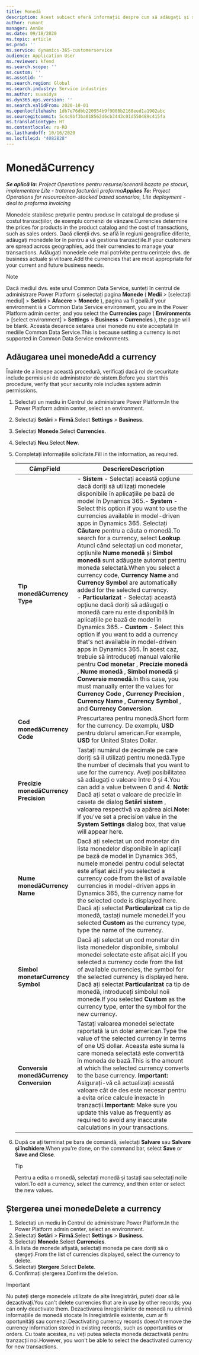```yaml
---
title: Monedă
description: Acest subiect oferă informații despre cum să adăugați și să eliminați tipurile de monedă în Project Operations.
author: rumant
manager: AnnBe
ms.date: 09/18/2020
ms.topic: article
ms.prod: ''
ms.service: dynamics-365-customerservice
audience: Application User
ms.reviewer: kfend
ms.search.scope: ''
ms.custom: ''
ms.assetid: ''
ms.search.region: Global
ms.search.industry: Service industries
ms.author: suvaidya
ms.dyn365.ops.version: ''
ms.search.validFrom: 2020-10-01
ms.openlocfilehash: 1db7e76dbb220954b9f9088b2168eed1a1902abc
ms.sourcegitcommit: 5c4c9bf3ba018562d6cb3443c01d550489c415fa
ms.translationtype: HT
ms.contentlocale: ro-RO
ms.lasthandoff: 10/16/2020
ms.locfileid: "4082828"
---
```

# <a name="currency"></a><span data-ttu-id="41a9a-103">Monedă</span><span class="sxs-lookup"><span data-stu-id="41a9a-103">Currency</span></span>

<span data-ttu-id="41a9a-104">_**Se aplică la:** Project Operations pentru resurse/scenarii bazate pe stocuri, implementare Lite - tratarea facturării proforma_</span><span class="sxs-lookup"><span data-stu-id="41a9a-104">_**Applies To:** Project Operations for resource/non-stocked based scenarios, Lite deployment - deal to proforma invoicing_</span></span>

<span data-ttu-id="41a9a-105">Monedele stabilesc prețurile pentru produse în catalogul de produse și costul tranzacțiilor, de exemplu comenzi de vânzare.</span><span class="sxs-lookup"><span data-stu-id="41a9a-105">Currencies determine the prices for products in the product catalog and the cost of transactions, such as sales orders.</span></span> <span data-ttu-id="41a9a-106">Dacă clienții dvs. se află în regiuni geografice diferite, adăugați monedele lor în pentru a vă gestiona tranzacțiile.</span><span class="sxs-lookup"><span data-stu-id="41a9a-106">If your customers are spread across geographies, add their currencies to manage your transactions.</span></span> <span data-ttu-id="41a9a-107">Adăugați monedele cele mai potrivite pentru cerințele dvs. de business actuale și viitoare.</span><span class="sxs-lookup"><span data-stu-id="41a9a-107">Add the currencies that are most appropriate for your current and future business needs.</span></span>  

> [!NOTE]
> <span data-ttu-id="41a9a-108">Dacă mediul dvs. este unul Common Data Service, sunteți în centrul de administrare Power Platform și selectați pagina **Monede** ( **Medii** > [selectați mediul] > **Setări** > **Afacere** > **Monede** ), pagina va fi goală.</span><span class="sxs-lookup"><span data-stu-id="41a9a-108">If your environment is a Common Data Service environment, you are in the Power Platform admin center, and you select the **Currencies** page ( **Environments** > [select environment] > **Settings** > **Business** > **Currencies** ), the page will be blank.</span></span> <span data-ttu-id="41a9a-109">Aceasta deoarece setarea unei monede nu este acceptată în mediile Common Data Service.</span><span class="sxs-lookup"><span data-stu-id="41a9a-109">This is because setting a currency is not supported in Common Data Service environments.</span></span>

## <a name="add-a-currency"></a><span data-ttu-id="41a9a-110">Adăugarea unei monede</span><span class="sxs-lookup"><span data-stu-id="41a9a-110">Add a currency</span></span>  
<span data-ttu-id="41a9a-111">Înainte de a începe această procedură, verificați dacă rol de securitate include permisiuni de administrator de sistem.</span><span class="sxs-lookup"><span data-stu-id="41a9a-111">Before you start this procedure, verify that your security role includes system admin permissions.</span></span> 

1. <span data-ttu-id="41a9a-112">Selectați un mediu în Centrul de administrare Power Platform.</span><span class="sxs-lookup"><span data-stu-id="41a9a-112">In the Power Platform admin center, select an environment.</span></span> 
2. <span data-ttu-id="41a9a-113">Selectați **Setări** > **Firmă**.</span><span class="sxs-lookup"><span data-stu-id="41a9a-113">Select **Settings** > **Business**.</span></span>
3. <span data-ttu-id="41a9a-114">Selectați **Monede**.</span><span class="sxs-lookup"><span data-stu-id="41a9a-114">Select **Currencies**.</span></span>  
4. <span data-ttu-id="41a9a-115">Selectați **Nou**.</span><span class="sxs-lookup"><span data-stu-id="41a9a-115">Select **New**.</span></span>  
5. <span data-ttu-id="41a9a-116">Completați informațiile solicitate.</span><span class="sxs-lookup"><span data-stu-id="41a9a-116">Fill in the information, as required.</span></span>  


   |          <span data-ttu-id="41a9a-117">Câmp</span><span class="sxs-lookup"><span data-stu-id="41a9a-117">Field</span></span>          |                                                                                                                                                                                                                                                                                                                                                                            <span data-ttu-id="41a9a-118">Descriere</span><span class="sxs-lookup"><span data-stu-id="41a9a-118">Description</span></span>                                                                                                                                                                                                                                                                                                                                                                            |
   |-------------------------|-------------------------------------------------------------------------------------------------------------------------------------------------------------------------------------------------------------------------------------------------------------------------------------------------------------------------------------------------------------------------------------------------------------------------------------------------------------------------------------------------------------------------------------------------------------------------------------------------------------------------------------------------------------------------------------------------------------------------------------------------------------------|
   |    <span data-ttu-id="41a9a-119">**Tip monedă**</span><span class="sxs-lookup"><span data-stu-id="41a9a-119">**Currency Type**</span></span>    | <span data-ttu-id="41a9a-120">- **Sistem** - Selectați această opțiune dacă doriți să utilizați monedele disponibile în aplicațiile pe bază de model în Dynamics 365.</span><span class="sxs-lookup"><span data-stu-id="41a9a-120">- **System** - Select this option if you want to use the currencies available in model-driven apps in Dynamics 365.</span></span> <span data-ttu-id="41a9a-121">Selectați **Căutare** pentru a căuta o monedă.</span><span class="sxs-lookup"><span data-stu-id="41a9a-121">To search for a currency,  select **Lookup**.</span></span> <span data-ttu-id="41a9a-122">Atunci când selectați un cod monetar, opțiunile **Nume monedă** și **Simbol monedă** sunt adăugate automat pentru moneda selectată.</span><span class="sxs-lookup"><span data-stu-id="41a9a-122">When you select a currency code, **Currency Name** and **Currency Symbol** are automatically added for the selected currency.</span></span><br /><span data-ttu-id="41a9a-123">- **Particularizat** - Selectați această opțiune dacă doriți să adăugați o monedă care nu este disponibilă în aplicațiile pe bază de model în Dynamics 365.</span><span class="sxs-lookup"><span data-stu-id="41a9a-123">- **Custom** - Select this option if you want to add a currency that's not available in model-driven apps in Dynamics 365.</span></span> <span data-ttu-id="41a9a-124">În acest caz, trebuie să introduceți manual valorile pentru **Cod monetar** , **Precizie monedă** , **Nume monedă** , **Simbol monedă** și **Conversie monedă**.</span><span class="sxs-lookup"><span data-stu-id="41a9a-124">In this case, you must manually enter the values for **Currency Code** , **Currency Precision** , **Currency Name** , **Currency Symbol** , and **Currency Conversion**.</span></span> |
   |    <span data-ttu-id="41a9a-125">**Cod monedă**</span><span class="sxs-lookup"><span data-stu-id="41a9a-125">**Currency Code**</span></span>    |                                                                                                                                                                                                                                                                                                                                            <span data-ttu-id="41a9a-126">Prescurtarea pentru monedă.</span><span class="sxs-lookup"><span data-stu-id="41a9a-126">Short form for the currency.</span></span> <span data-ttu-id="41a9a-127">De exemplu, **USD** pentru dolarul american.</span><span class="sxs-lookup"><span data-stu-id="41a9a-127">For example, **USD** for United States Dollar.</span></span>                                                                                                                                                                                                                                                                                                                                            |
   | <span data-ttu-id="41a9a-128">**Precizie monedă**</span><span class="sxs-lookup"><span data-stu-id="41a9a-128">**Currency Precision**</span></span>  |                                                                                                                                                                                  <span data-ttu-id="41a9a-129">Tastați numărul de zecimale pe care doriți să îl utilizați pentru monedă.</span><span class="sxs-lookup"><span data-stu-id="41a9a-129">Type the number of decimals that you want to use for the currency.</span></span>  <span data-ttu-id="41a9a-130">Aveți posibilitatea să adăugați o valoare între 0 și 4.</span><span class="sxs-lookup"><span data-stu-id="41a9a-130">You can add a value between 0 and 4.</span></span> <span data-ttu-id="41a9a-131">**Notă:**  Dacă ați setat o valoare de precizie în caseta de dialog **Setări sistem** , valoarea respectivă va apărea aici.</span><span class="sxs-lookup"><span data-stu-id="41a9a-131">**Note:**  If you've set a precision value in the **System Settings** dialog box, that value will appear here.</span></span>                                                                                                                                                                                  |
   |    <span data-ttu-id="41a9a-132">**Nume monedă**</span><span class="sxs-lookup"><span data-stu-id="41a9a-132">**Currency Name**</span></span>    |                                                                                                                                                                                                                                         <span data-ttu-id="41a9a-133">Dacă ați selectat un cod monetar din lista monedelor disponibile în aplicații pe bază de model în Dynamics 365, numele monedei pentru codul selectat este afișat aici.</span><span class="sxs-lookup"><span data-stu-id="41a9a-133">If you selected a currency code from the list of available currencies in model-driven apps in Dynamics 365, the currency name for the selected code is displayed here.</span></span> <span data-ttu-id="41a9a-134">Dacă ați selectat **Particularizat** ca tip de monedă, tastați numele monedei.</span><span class="sxs-lookup"><span data-stu-id="41a9a-134">If you selected **Custom** as the currency type, type the name of the currency.</span></span>                                                                                                                                                                                                                                          |
   |   <span data-ttu-id="41a9a-135">**Simbol monetar**</span><span class="sxs-lookup"><span data-stu-id="41a9a-135">**Currency Symbol**</span></span>   |                                                                                                                                                                                                                                                                      <span data-ttu-id="41a9a-136">Dacă ați selectat un cod monetar din lista monedelor disponibile, simbolul monedei selectate este afișat aici.</span><span class="sxs-lookup"><span data-stu-id="41a9a-136">If you selected a currency code from the list of available currencies, the symbol for the selected currency is displayed here.</span></span> <span data-ttu-id="41a9a-137">Dacă ați selectat **Particularizat** ca tip de monedă, introduceți simbolul noii monede.</span><span class="sxs-lookup"><span data-stu-id="41a9a-137">If you selected **Custom** as the currency type, enter the symbol for the new currency.</span></span>                                                                                                                                                                                                                                                                       |
   | <span data-ttu-id="41a9a-138">**Conversie monedă**</span><span class="sxs-lookup"><span data-stu-id="41a9a-138">**Currency Conversion**</span></span> |                                                                                                                                                                                                                                     <span data-ttu-id="41a9a-139">Tastați valoarea monedei selectate raportată la un dolar american.</span><span class="sxs-lookup"><span data-stu-id="41a9a-139">Type the value of the selected currency in terms of one US dollar.</span></span> <span data-ttu-id="41a9a-140">Aceasta este suma la care moneda selectată este convertită în moneda de bază.</span><span class="sxs-lookup"><span data-stu-id="41a9a-140">This is the amount at which the selected currency converts to the base currency.</span></span> <span data-ttu-id="41a9a-141">**Important:**  Asigurați-vă că actualizați această valoare cât de des este necesar pentru a evita orice calcule inexacte în tranzacții.</span><span class="sxs-lookup"><span data-stu-id="41a9a-141">**Important:**  Make sure you update this value as frequently as required to avoid any inaccurate calculations in your transactions.</span></span>                                                                                                                                                                                                                                      |


6. <span data-ttu-id="41a9a-142">După ce ați terminat pe bara de comandă, selectați **Salvare** sau **Salvare și închidere**.</span><span class="sxs-lookup"><span data-stu-id="41a9a-142">When you're done, on the command bar, select **Save** or **Save and Close**.</span></span>  

   > [!TIP]
   >  <span data-ttu-id="41a9a-143">Pentru a edita o monedă, selectați monedă și tastați sau selectați noile valori.</span><span class="sxs-lookup"><span data-stu-id="41a9a-143">To edit a currency, select the currency, and then enter or select the new values.</span></span>  

## <a name="delete-a-currency"></a><span data-ttu-id="41a9a-144">Ștergerea unei monede</span><span class="sxs-lookup"><span data-stu-id="41a9a-144">Delete a currency</span></span>  

1. <span data-ttu-id="41a9a-145">Selectați un mediu în Centrul de administrare Power Platform.</span><span class="sxs-lookup"><span data-stu-id="41a9a-145">In the Power Platform admin center, select an environment.</span></span> 
2. <span data-ttu-id="41a9a-146">Selectați **Setări** > **Firmă**.</span><span class="sxs-lookup"><span data-stu-id="41a9a-146">Select **Settings** > **Business**.</span></span>
3. <span data-ttu-id="41a9a-147">Selectați **Monede**.</span><span class="sxs-lookup"><span data-stu-id="41a9a-147">Select **Currencies**.</span></span>  
4. <span data-ttu-id="41a9a-148">În lista de monede afișată, selectați moneda pe care doriți să o ștergeți.</span><span class="sxs-lookup"><span data-stu-id="41a9a-148">From the list of currencies displayed, select the currency to delete.</span></span>  
5. <span data-ttu-id="41a9a-149">Selectați **Ștergere**.</span><span class="sxs-lookup"><span data-stu-id="41a9a-149">Select **Delete**.</span></span>  
6. <span data-ttu-id="41a9a-150">Confirmați ștergerea.</span><span class="sxs-lookup"><span data-stu-id="41a9a-150">Confirm the deletion.</span></span>  

> [!IMPORTANT]
>  <span data-ttu-id="41a9a-151">Nu puteți șterge monedele utilizate de alte înregistrări, puteți doar să le dezactivați.</span><span class="sxs-lookup"><span data-stu-id="41a9a-151">You can't delete currencies that are in use by other records; you can only deactivate them.</span></span> <span data-ttu-id="41a9a-152">Dezactivarea înregistrărilor de monedă nu elimină informațiile de monedă stocate în înregistrările existente, cum ar fi oportunități sau comenzi.</span><span class="sxs-lookup"><span data-stu-id="41a9a-152">Deactivating currency records doesn't remove the currency information stored in existing records, such as opportunities or orders.</span></span> <span data-ttu-id="41a9a-153">Cu toate acestea, nu veți putea selecta moneda dezactivată pentru tranzacții noi.</span><span class="sxs-lookup"><span data-stu-id="41a9a-153">However, you won't be able to select the deactivated currency for new transactions.</span></span>  
